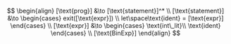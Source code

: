 $$
\begin{align}
[\text{prog}] &\to [\text{statement}]^*
\\
[\text{statement}] &\to
\begin{cases}
    exit([\text{expr}]) \\
    let\space\text{ident} = [\text{expr}]
\end{cases}
\\
[\text{expr}] &\to
\begin{cases}
 \text{int\_lit}\\
 \text{ident}
\end{cases} \\
[\text{BinExp}]
\end{align}
$$
